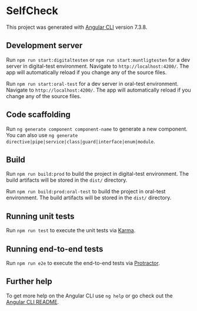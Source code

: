 # SelfCheck

This project was generated with [Angular CLI](https://github.com/angular/angular-cli) version 7.3.8.

## Development server

Run `npm run start:digitaltesten` or `npm run start:muntligtesten` for a dev server in digital-test environment. Navigate to `http://localhost:4200/`. The app will automatically reload if you change any of the source files.

Run `npm run start:oral-test` for a dev server in oral-test environment. Navigate to `http://localhost:4200/`. The app will automatically reload if you change any of the source files.

## Code scaffolding

Run `ng generate component component-name` to generate a new component. You can also use `ng generate directive|pipe|service|class|guard|interface|enum|module`.

## Build

Run `npm run build:prod` to build the project in digital-test environment. The build artifacts will be stored in the `dist/` directory.

Run `npm run build:prod:oral-test` to build the project in oral-test environment. The build artifacts will be stored in the `dist/` directory.

## Running unit tests

Run `npm run test` to execute the unit tests via [Karma](https://karma-runner.github.io).

## Running end-to-end tests

Run `npm run e2e` to execute the end-to-end tests via [Protractor](http://www.protractortest.org/).

## Further help

To get more help on the Angular CLI use `ng help` or go check out the [Angular CLI README](https://github.com/angular/angular-cli/blob/master/README.md).

